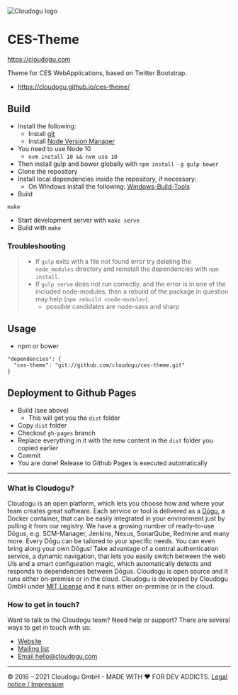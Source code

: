 ![Cloudogu logo](https://cloudogu.com/images/logo.png)
# CES-Theme
https://cloudogu.com

Theme for CES WebApplications, based on Twitter Bootstrap.

* https://cloudogu.github.io/ces-theme/

## Build
* Install the following:
  - Install [git](https://git-scm.com)
  - Install [Node Version Manager](https://github.com/nvm-sh/nvm)
* You need to use Node 10
  * `nvm install 10 && nvm use 10`
* Then install gulp and bower globally with `npm install -g gulp bower`
* Clone the repository
* Install local dependencies inside the repository, if necessary:
  - On Windows install the following: [Windows-Build-Tools](https://github.com/felixrieseberg/windows-build-tools)
* Build
```
make
```
* Start development server with `make serve` 
* Build with `make`

### Troubleshooting
> * If `gulp` exits with a file not found error try deleting the `node_modules` directory and reinstall the dependencies with `npm install`.
> * If `gulp serve` does not run correctly, and the error is in one of the included node-modules, then a rebuild of the package in question may help
    (`npm rebuild <node-module>`).
>   * possible candidates are node-sass and sharp
> 
## Usage
* npm or bower
```
"dependencies": {
  "ces-theme": "git://github.com/cloudogu/ces-theme.git"
}
```

## Deployment to Github Pages
* Build (see above)
   - This will get you the `dist` folder
* Copy `dist` folder
* Checkout `gh-pages` branch
* Replace everything in it with the new content in the `dist` folder you copied earlier
* Commit
* You are done! Release to Github Pages is executed automatically


---
### What is Cloudogu?
Cloudogu is an open platform, which lets you choose how and where your team creates great software. Each service or tool is delivered as a [Dōgu](https://translate.google.com/?text=D%26%23x014d%3Bgu#ja/en/%E9%81%93%E5%85%B7), a Docker container, that can be easily integrated in your environment just by pulling it from our registry. We have a growing number of ready-to-use Dōgus, e.g. SCM-Manager, Jenkins, Nexus, SonarQube, Redmine and many more. Every Dōgu can be tailored to your specific needs. You can even bring along your own Dōgus! Take advantage of a central authentication service, a dynamic navigation, that lets you easily switch between the web UIs and a smart configuration magic, which automatically detects and responds to dependencies between Dōgus. Cloudogu is open source and it runs either on-premise or in the cloud. Cloudogu is developed by Cloudogu GmbH under [MIT License](https://cloudogu.com/license.html) and it runs either on-premise or in the cloud.

### How to get in touch?
Want to talk to the Cloudogu team? Need help or support? There are several ways to get in touch with us:

* [Website](https://cloudogu.com)
* [Mailing list](https://groups.google.com/forum/#!forum/cloudogu)
* [Email hello@cloudogu.com](mailto:hello@cloudogu.com)

---
&copy; 2016 – 2021 Cloudogu GmbH - MADE WITH :heart: FOR DEV ADDICTS. [Legal notice / Impressum](https://cloudogu.com/imprint.html)
